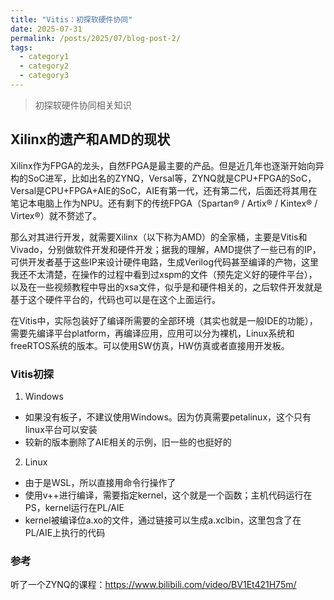 ```yaml
---
title: "Vitis：初探软硬件协同"
date: 2025-07-31
permalink: /posts/2025/07/blog-post-2/
tags:
  - category1
  - category2
  - category3
---
```


> 初探软硬件协同相关知识

## Xilinx的遗产和AMD的现状

Xilinx作为FPGA的龙头，自然FPGA是最主要的产品。但是近几年也逐渐开始向异构的SoC进军，比如出名的ZYNQ，Versal等，ZYNQ就是CPU+FPGA的SoC，Versal是CPU+FPGA+AIE的SoC，AIE有第一代，还有第二代，后面还将其用在笔记本电脑上作为NPU。还有剩下的传统FPGA（Spartan® / Artix® / Kintex® / Virtex®）就不赘述了。

那么对其进行开发，就需要Xilinx（以下称为AMD）的全家桶，主要是Vitis和Vivado，分别做软件开发和硬件开发；据我的理解，AMD提供了一些已有的IP，可供开发者基于这些IP来设计硬件电路，生成Verilog代码甚至编译的产物，这里我还不太清楚，在操作的过程中看到过xspm的文件（预先定义好的硬件平台），以及在一些视频教程中导出的xsa文件，似乎是和硬件相关的，之后软件开发就是基于这个硬件平台的，代码也可以是在这个上面运行。

在Vitis中，实际包装好了编译所需要的全部环境（其实也就是一般IDE的功能），需要先编译平台platform，再编译应用，应用可以分为裸机，Linux系统和freeRTOS系统的版本。可以使用SW仿真，HW仿真或者直接用开发板。

### Vitis初探

1. Windows

- 如果没有板子，不建议使用Windows。因为仿真需要petalinux，这个只有linux平台可以安装
- 较新的版本删除了AIE相关的示例，旧一些的也挺好的

2. Linux

- 由于是WSL，所以直接用命令行操作了
- 使用v++进行编译，需要指定kernel，这个就是一个函数；主机代码运行在PS，kernel运行在PL/AIE
- kernel被编译位a.xo的文件，通过链接可以生成a.xclbin，这里包含了在PL/AIE上执行的代码

### 参考

听了一个ZYNQ的课程：<https://www.bilibili.com/video/BV1Et421H75m/>